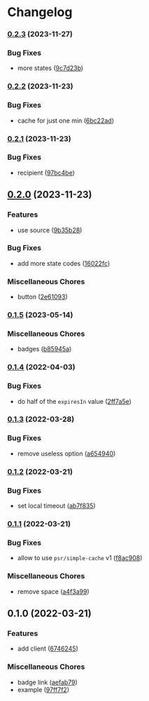 # Changelog

### [0.2.3](https://www.github.com/brokeyourbike/union-bank-api-client-php/compare/v0.2.2...v0.2.3) (2023-11-27)


### Bug Fixes

* more states ([9c7d23b](https://www.github.com/brokeyourbike/union-bank-api-client-php/commit/9c7d23b9bfe8f44d75723e534bcb87a5af0effab))

### [0.2.2](https://www.github.com/brokeyourbike/union-bank-api-client-php/compare/v0.2.1...v0.2.2) (2023-11-23)


### Bug Fixes

* cache for just one min ([6bc22ad](https://www.github.com/brokeyourbike/union-bank-api-client-php/commit/6bc22ad1db5bf2edafc9604dee5c474116f54ae8))

### [0.2.1](https://www.github.com/brokeyourbike/union-bank-api-client-php/compare/v0.2.0...v0.2.1) (2023-11-23)


### Bug Fixes

* recipient ([97bc4be](https://www.github.com/brokeyourbike/union-bank-api-client-php/commit/97bc4be5d6199a605e05593b757a168102a26545))

## [0.2.0](https://www.github.com/brokeyourbike/union-bank-api-client-php/compare/v0.1.5...v0.2.0) (2023-11-23)


### Features

* use source ([9b35b28](https://www.github.com/brokeyourbike/union-bank-api-client-php/commit/9b35b28e621a0357af4199bb498d7661c48adb8f))


### Bug Fixes

* add more state codes ([16022fc](https://www.github.com/brokeyourbike/union-bank-api-client-php/commit/16022fc701d8b2e97f5853c37b35fdd46fbeb6ef))


### Miscellaneous Chores

* button ([2e61093](https://www.github.com/brokeyourbike/union-bank-api-client-php/commit/2e61093caac731c1f6575deee719b56429256db6))

### [0.1.5](https://www.github.com/brokeyourbike/union-bank-api-client-php/compare/v0.1.4...v0.1.5) (2023-05-14)


### Miscellaneous Chores

* badges ([b85945a](https://www.github.com/brokeyourbike/union-bank-api-client-php/commit/b85945a84b34a38b6d75bbb8e4c7b31ccf7fdd40))

### [0.1.4](https://www.github.com/brokeyourbike/union-bank-api-client-php/compare/v0.1.3...v0.1.4) (2022-04-03)


### Bug Fixes

* do half of the `expiresIn` value ([2ff7a5e](https://www.github.com/brokeyourbike/union-bank-api-client-php/commit/2ff7a5e0badf2148c98de988b199816e95c1fbc7))

### [0.1.3](https://www.github.com/brokeyourbike/union-bank-api-client-php/compare/v0.1.2...v0.1.3) (2022-03-28)


### Bug Fixes

* remove useless option ([a654940](https://www.github.com/brokeyourbike/union-bank-api-client-php/commit/a654940532b5e3d7c6d5735230919bb677f386d9))

### [0.1.2](https://www.github.com/brokeyourbike/union-bank-api-client-php/compare/v0.1.1...v0.1.2) (2022-03-21)


### Bug Fixes

* set local timeout ([ab7f835](https://www.github.com/brokeyourbike/union-bank-api-client-php/commit/ab7f8353eb9b4c1376c2807be9993776d839fd13))

### [0.1.1](https://www.github.com/brokeyourbike/union-bank-api-client-php/compare/v0.1.0...v0.1.1) (2022-03-21)


### Bug Fixes

* allow to use `psr/simple-cache` v1 ([f8ac908](https://www.github.com/brokeyourbike/union-bank-api-client-php/commit/f8ac90871e5d49f9235cdccb82858be8e7a4297d))


### Miscellaneous Chores

* remove space ([a4f3a99](https://www.github.com/brokeyourbike/union-bank-api-client-php/commit/a4f3a99562dadfb70e71809b71b1870b9a003a2b))

## 0.1.0 (2022-03-21)


### Features

* add client ([6746245](https://www.github.com/brokeyourbike/union-bank-api-client-php/commit/674624527a34182f0ddb7b6216388d3259900ba1))


### Miscellaneous Chores

* badge link ([aefab79](https://www.github.com/brokeyourbike/union-bank-api-client-php/commit/aefab799fa06877a893bde98495bc967f17da22d))
* example ([97ff7f2](https://www.github.com/brokeyourbike/union-bank-api-client-php/commit/97ff7f273c6b3b4780fd5f8e4ef70e730619738d))
